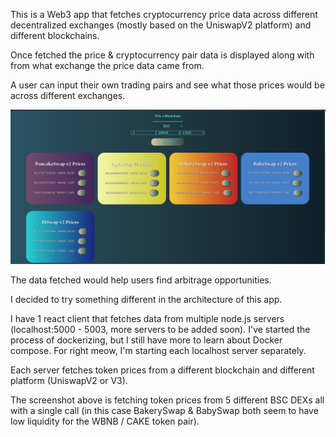 This is a Web3 app that fetches cryptocurrency price data across 
different decentralized exchanges (mostly based on the UniswapV2 
platform) and different blockchains.

Once fetched the price & cryptocurrency pair data is displayed 
along with from what exchange the price data came from.

A user can input their own trading pairs and see what those 
prices would be across different exchanges.

![alt text](./client/src/images/data-across-dexs.png)

The data fetched would help users find arbitrage opportunities.

I decided to try something different in the architecture of this app.

I have 1 react client that fetches data from multiple node.js servers
(localhost:5000 - 5003, more servers to be added soon). I've started
the process of dockerizing, but I still have more to learn about
Docker compose. For right meow, I'm starting each localhost server 
separately.

Each server fetches token prices from a different blockchain and
different platform (UniswapV2 or V3).

The screenshot above is fetching token prices from 5 different BSC
DEXs all with a single call (in this case BakerySwap & BabySwap both
seem to have low liquidity for the WBNB / CAKE token pair). 
